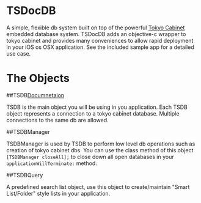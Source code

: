 TSDocDB
========
A simple, flexible db system built on top of the powerful [Tokyo Cabinet](http://fallabs.com/tokyocabinet/) embedded database system. TSDocDB adds an objective-c wrapper to tokyo cabinet and provides many conveniences to allow rapid deployment in your iOS os OSX application. See the included sample app for a detailed use case.

The Objects
===========

##TSDB[Documnetaion](TSDocDB/blob/master/TSDB.markdown)

TSDB is the main object you will be using in you application. Each TSDB object represents a connection to a tokyo cabinet database. Multiple connections to the same db are allowed.

##TSDBManager

TSDBManager is used by TSDB to perform low level db operations such as creation of tokyo cabinet dbs. You can use the class method of this object `[TSDBManager closeAll];` to close down all open databases in your `applicationWillTerminate:` method.

##TSDBQuery

A predefined search list object, use this object to create/maintain "Smart List/Folder" style lists in your application.




